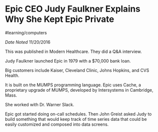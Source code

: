 # Epic CEO Judy Faulkner Explains Why She Kept Epic Private
#learning/computers

_Date Noted_ 11/20/2016

This was published in Modern Healthcare. They did a Q&A interview.

Judy Faulkner launched Epic in 1979 with a $70,000 bank loan.

Big customers include Kaiser, Cleveland Clinic, Johns Hopkins, and CVS Health.

It is built on the MUMPS programming language. Epic uses Cache, a proprietary upgrade of MUMPS, developed by Intersystems in Cambridge, Mass.

She worked with Dr. Warner Slack.

Epic got started doing on-call schedules. Then John Greist asked Judy to build something that would keep track of time series data that could be easily customized and composed into data screens.
